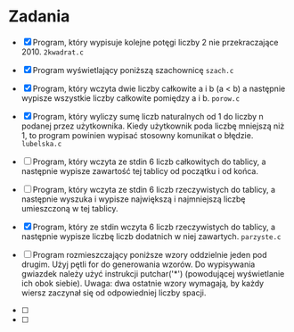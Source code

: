 # Zadania
* [X] Program, który wypisuje kolejne potęgi liczby 2 nie przekraczające 2010.
``` 2kwadrat.c ```
* [X] Program wyświetlający poniższą szachownicę
``` szach.c ```
* [X] Program, który wczyta dwie liczby całkowite a i b (a < b) a następnie wypisze wszystkie liczby całkowite pomiędzy a i b.
``` porow.c ```
* [X] Program, który wyliczy sumę liczb naturalnych od 1 do liczby n podanej przez użytkownika. Kiedy użytkownik poda liczbę mniejszą niż 1, to program powinien wypisać stosowny komunikat o błędzie.
``` lubelska.c ```
* [ ] Program, który wczyta ze stdin 6 liczb całkowitych do tablicy, a następnie wypisze zawartość tej tablicy od początku i od końca.
```  ```
* [ ] Program, który wczyta ze stdin 6 liczb rzeczywistych do tablicy, a następnie wyszuka i wypisze największą i najmniejszą liczbę umieszczoną w tej tablicy.
```  ```
* [X] Program, który ze stdin wczyta 6 liczb rzeczywistych do tablicy, a następnie wypisze liczbę liczb dodatnich w niej zawartych.
``` parzyste.c ```
* [ ] Program rozmieszczający poniższe wzory oddzielnie jeden pod drugim. Użyj pętli for do generowania wzorów. Do wypisywania gwiazdek należy użyć instrukcji putchar('*') (powodującej wyświetlanie ich obok siebie). Uwaga: dwa ostatnie wzory wymagają, by każdy wiersz zaczynał się od odpowiedniej liczby spacji.
```  ```
* [ ]

* [ ]

